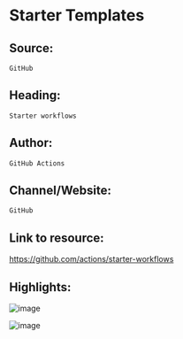 # Starter Templates

## Source:
    GitHub
  
## Heading:
    Starter workflows
  
## Author:
    GitHub Actions
  
## Channel/Website:
    GitHub
  
## Link to resource:
  https://github.com/actions/starter-workflows
  
## Highlights:
  ![image](https://user-images.githubusercontent.com/41286745/158600673-c07e5f57-0162-4b00-9322-3ca2e410126e.png)
    
  ![image](https://user-images.githubusercontent.com/41286745/158601020-2bcb094e-749c-4991-aa38-e0fa4f1d3cab.png)
